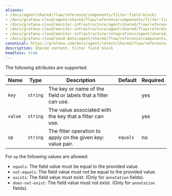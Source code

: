 ```yaml
---
aliases:
- /docs/agent/shared/flow/reference/components/filter-field-block/
- /docs/grafana-cloud/agent/shared/flow/reference/components/filter-field-block/
- /docs/grafana-cloud/monitor-infrastructure/agent/shared/flow/reference/components/field-filter-block/
- /docs/grafana-cloud/monitor-infrastructure/agent/shared/flow/reference/components/filter-field-block/
- /docs/grafana-cloud/monitor-infrastructure/integrations/agent/shared/flow/reference/components/filter-field-block/
- /docs/grafana-cloud/send-data/agent/shared/flow/reference/components/field-filter-block/
canonical: https://grafana.com/docs/agent/latest/shared/flow/reference/components/filter-field-block/
description: Shared content, filter field block
headless: true
---
```


The following attributes are supported:

Name | Type     | Description                                                                       | Default | Required
---- |----------|-----------------------------------------------------------------------------------|---------| --------
`key` | `string` | The key or name of the field or labels that a filter can use. |         | yes
`value` | `string` | The value associated with the key that a filter can use.    |         | yes
`op` | `string` | The filter operation to apply on the given key: value pair.         | `equals` | no

For `op` the following values are allowed:
* `equals`: The field value must be equal to the provided value.
* `not-equals`: The field value must not be equal to the provided value.
* `exists`: The field value must exist. (Only for `annotation` fields).
* `does-not-exist`: The field value must not exist. (Only for `annotation` fields).
